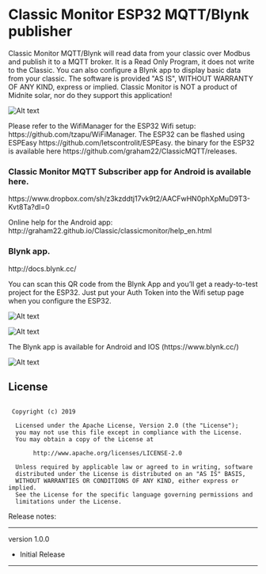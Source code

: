 
<h1>Classic Monitor ESP32 MQTT/Blynk publisher</h1>



<p>
Classic Monitor MQTT/Blynk will read data from your classic over Modbus and publish it to a MQTT broker. It is a Read Only Program, it does not write to the Classic.
You can also configure a Blynk app to display basic data from your classic.
The software is provided "AS IS", WITHOUT WARRANTY OF ANY KIND, express or implied.
Classic Monitor is NOT a product of Midnite solar, nor do they support this application!
</p>


![Alt text](https://graham22.github.io/ClassicMQTT/images_en/ESP32.png)

<p>
Please refer to the WifiManager for the ESP32 Wifi setup: https://github.com/tzapu/WiFiManager.
The ESP32 can be flashed using ESPEasy https://github.com/letscontrolit/ESPEasy.
the binary for the ESP32 is available here https://github.com/graham22/ClassicMQTT/releases.
</p>

<p>
<h3>Classic Monitor MQTT Subscriber app for Android is available here.</h3>
</p>

<p>
https://www.dropbox.com/sh/z3kzddtj17vk9t2/AACFwHN0phXpMuD9T3-Kvt8Ta?dl=0
</p>

<p>
Online help for the Android app: http://graham22.github.io/Classic/classicmonitor/help_en.html
</p>


<p>
<h3>Blynk app. </h3>
</p>

<p>
http://docs.blynk.cc/
</p>

<p>
You can scan this QR code from the Blynk App and you’ll get a ready-to-test project for the ESP32. Just put your Auth Token into the Wifi setup page when you configure the ESP32. 
</p>

![Alt text](https://graham22.github.io/ClassicMQTT/images_en/Blynk_QR.png)

![Alt text](https://graham22.github.io/ClassicMQTT/images_en/Blynk.png)

<p>
The Blynk app is available for Android and IOS (https://www.blynk.cc/)
</p>

![Alt text](https://graham22.github.io/ClassicMQTT/images_en/IPAD.png)

## License
```

 Copyright (c) 2019

  Licensed under the Apache License, Version 2.0 (the "License");
  you may not use this file except in compliance with the License.
  You may obtain a copy of the License at

       http://www.apache.org/licenses/LICENSE-2.0

  Unless required by applicable law or agreed to in writing, software
  distributed under the License is distributed on an "AS IS" BASIS,
  WITHOUT WARRANTIES OR CONDITIONS OF ANY KIND, either express or implied.
  See the License for the specific language governing permissions and
  limitations under the License.

```


Release notes:

-----------------

version 1.0.0

<ul>
<li>Initial Release</li>
</ul>

-----------------

